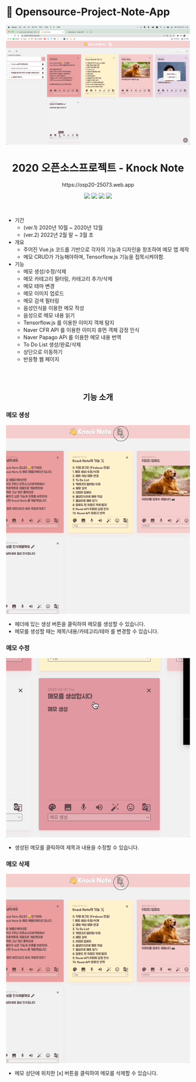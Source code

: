 # 🐥 Opensource-Project-Note-App

![](./images/메인화면.png)

<div align='center'>
<h1><b>2020 오픈소스프로젝트 - Knock Note</b></h1>
<p>https://osp20-25073.web.app</p>

<img src="https://img.shields.io/badge/Vue.js-4FC08D?style=flat-square&logo=Vue.js&logoColor=white"/></a>
<img src="https://img.shields.io/badge/HTML-E34F26?style=flat-square&logo=HTML5&logoColor=white"/></a>
<img src="https://img.shields.io/badge/SCSS-CC6699?style=flat-square&logo=SASS&logoColor=white"/></a>
<img src="https://img.shields.io/badge/Node.js-339933?style=flat-square&logo=Node.js&logoColor=white"/></a>

</div>

<br/>

-   기간
    -   (ver.1) 2020년 10월 ~ 2020년 12월
    -   (ver.2) 2022년 2월 말 ~ 3월 초
-   개요
    -   주어진 Vue.js 코드를 기반으로 각자의 기능과 디자인을 창조하여 메모 앱 제작
    -   메모 CRUD가 가능해야하며, Tensorflow.js 기능을 접목시켜야함.
-   기능
    -   메모 생성/수정/삭제
    -   메모 카테고리 필터링, 카테고리 추가/삭제
    -   메모 테마 변경
    -   메모 이미지 업로드
    -   메모 검색 필터링
    -   음성인식을 이용한 메모 작성
    -   음성으로 메모 내용 읽기
    -   Tensorflow.js 를 이용한 이미지 객체 탐지
    -   Naver CFR API 를 이용한 이미지 휴먼 객체 감정 인식
    -   Naver Papago APi 를 이용한 메모 내용 번역
    -   To Do List 생성/완료/삭제
    -   상단으로 이동하기
    -   반응형 웹 페이지

<br/>
<br/>

<div align="center">
<h2>기능 소개</h2>
</div>

### 메모 생성
![](./images/메모생성.gif)
- 헤더에 있는 생성 버튼을 클릭하여 메모를 생성할 수 있습니다.
- 메모를 생성할 때는 제목/내용/카테고리/테마 를 변경할 수 있습니다.

### 메모 수정
![](./images/메모수정.gif)
- 생성된 메모를 클릭하여 제목과 내용을 수정할 수 있습니다.


### 메모 삭제
![](./images/메모생성.gif)
- 메모 상단에 위치한 [x] 버튼을 클릭하여 메모를 삭제할 수 있습니다.
